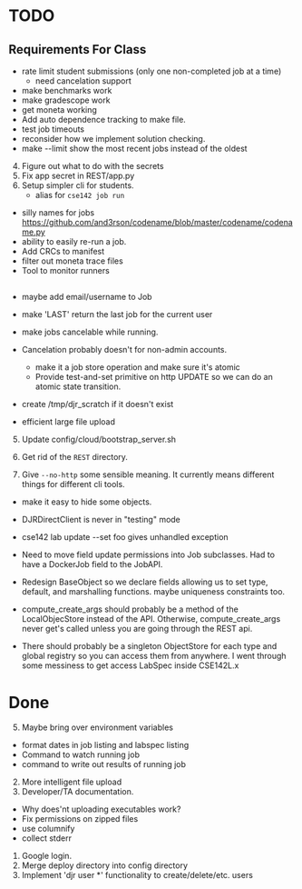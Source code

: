 # TODO


## Requirements For Class

* rate limit student submissions (only one non-completed job at a time)
  * need cancelation support
* make benchmarks work
* make gradescope work
* get moneta working
* Add auto dependence tracking to make file.
* test job timeouts
* reconsider how we implement solution checking.
* make --limit show the most recent jobs instead of the oldest
4. Figure out what to do with the secrets
4. Fix app secret in REST/app.py
3. Setup simpler cli for students.
   * alias for `cse142 job run`
* silly names for jobs https://github.com/and3rson/codename/blob/master/codename/codename.py
* ability to easily re-run a job.
* Add CRCs to manifest
* filter out moneta trace files
* Tool to monitor runners

##

* maybe add email/username to Job 
* make 'LAST' return the last job for the current user
* make jobs cancelable while running.
* Cancelation probably doesn't for non-admin accounts.
   * make it a job store operation and make sure it's atomic
   * Provide test-and-set primitive on http UPDATE so we can do an atomic state transition.

* create /tmp/djr_scratch if it doesn't exist
* efficient large file upload


5. Update config/cloud/bootstrap_server.sh

3. Get rid of the `REST` directory.
4. Give `--no-http` some sensible meaning.  It currently means different things for different cli tools.
* make it easy to hide some objects.
* DJRDirectClient is never in "testing" mode

* cse142 lab update --set foo  gives unhandled exception

* Need to move field update permissions into Job subclasses.  Had to have a DockerJob field to the JobAPI.
* Redesign BaseObject so we declare fields allowing us to set type, default, and marshalling functions.  maybe uniqueness constraints too.

* compute_create_args should probably be a method of the LocalObjecStore
  instead of the API.  Otherwise, compute_create_args never get's called unless
  you are going through the REST api.
* There should probably be a singleton ObjectStore for each type and global registry so you can access them from anywhere.  I went through some messiness to get access LabSpec inside CSE142L.x

# Done

5. Maybe bring over environment variables
* format dates in job listing and labspec listing
* Command to watch running job
* command to write out results of running job
2. More intelligent file upload
2. Developer/TA documentation.
* Why does'nt uploading executables work?
* Fix permissions on zipped files
* use columnify
* collect stderr
1. Google login.
3. Merge deploy directory into config directory
3. Implement 'djr user *' functionality to create/delete/etc. users
